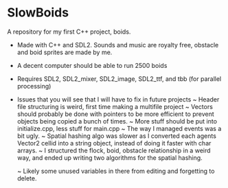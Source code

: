 # SlowBoids
A repository for my first C++ project, boids.
- Made with C++ and SDL2. Sounds and music are royalty free,
  obstacle and boid sprites are made by me.
- A decent computer should be able to run 2500 boids
- Requires SDL2, SDL2_mixer, SDL2_image, SDL2_ttf, and tbb
  (for parallel processing)

- Issues that you will see that I will have to fix in future projects
  ~ Header file structuring is weird, first time making a multifile project
  ~ Vectors should probably be done with pointers to be more efficient to prevent
    objects being copied a bunch of times.
  ~ More stuff should be put into initialize.cpp, less stuff for main.cpp
  ~ The way I managed events was a bit ugly.
  ~ Spatial hashing algo was slower as I converted each agents Vector2 cellid
    into a string object, instead of doing it faster with char arrays.
  ~ I structured the flock, boid, obstacle relationship in a weird way,
    and ended up writing two algorithms for the spatial hashing.
  
  ~ Likely some unused variables in there from editing and forgetting to delete.

